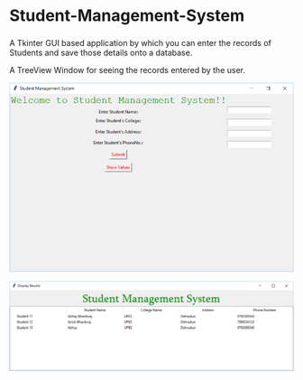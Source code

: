 # Student-Management-System
###
A Tkinter GUI based application by which you can enter the records of Students and save those details onto a database.

A TreeView Window for seeing the records entered by the user.

![alt home](https://github.com/valiant-terminator/Student-Management-System/blob/master/student_with_DB.jpeg)

![alt home](https://github.com/valiant-terminator/Student-Management-System/blob/master/Student_with_DB1.jpeg)

